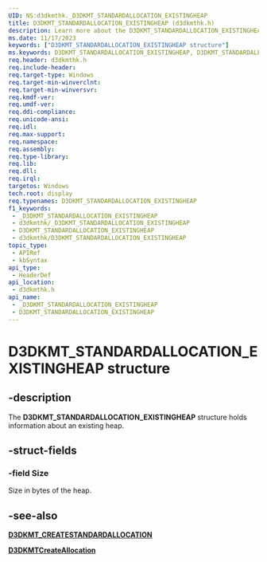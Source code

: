 ```yaml
---
UID: NS:d3dkmthk._D3DKMT_STANDARDALLOCATION_EXISTINGHEAP
title: D3DKMT_STANDARDALLOCATION_EXISTINGHEAP (d3dkmthk.h)
description: Learn more about the D3DKMT_STANDARDALLOCATION_EXISTINGHEAP structure.
ms.date: 11/17/2023
keywords: ["D3DKMT_STANDARDALLOCATION_EXISTINGHEAP structure"]
ms.keywords: D3DKMT_STANDARDALLOCATION_EXISTINGHEAP, D3DKMT_STANDARDALLOCATION_EXISTINGHEAP structure [Display Devices], _D3DKMT_STANDARDALLOCATION_EXISTINGHEAP, d3dkmthk/D3DKMT_STANDARDALLOCATION_EXISTINGHEAP, display.d3dkmt-standardallocation-existingheap
req.header: d3dkmthk.h
req.include-header: 
req.target-type: Windows
req.target-min-winverclnt: 
req.target-min-winversvr: 
req.kmdf-ver: 
req.umdf-ver: 
req.ddi-compliance: 
req.unicode-ansi: 
req.idl: 
req.max-support: 
req.namespace: 
req.assembly: 
req.type-library: 
req.lib: 
req.dll: 
req.irql: 
targetos: Windows
tech.root: display
req.typenames: D3DKMT_STANDARDALLOCATION_EXISTINGHEAP
f1_keywords:
 - _D3DKMT_STANDARDALLOCATION_EXISTINGHEAP
 - d3dkmthk/_D3DKMT_STANDARDALLOCATION_EXISTINGHEAP
 - D3DKMT_STANDARDALLOCATION_EXISTINGHEAP
 - d3dkmthk/D3DKMT_STANDARDALLOCATION_EXISTINGHEAP
topic_type:
 - APIRef
 - kbSyntax
api_type:
 - HeaderDef
api_location:
 - d3dkmthk.h
api_name:
 - _D3DKMT_STANDARDALLOCATION_EXISTINGHEAP
 - D3DKMT_STANDARDALLOCATION_EXISTINGHEAP
---
```


# D3DKMT_STANDARDALLOCATION_EXISTINGHEAP structure

## -description

The **D3DKMT_STANDARDALLOCATION_EXISTINGHEAP** structure holds information about an existing heap.

## -struct-fields

### -field Size

Size in bytes of the heap.

## -see-also

[**D3DKMT_CREATESTANDARDALLOCATION**](ns-d3dkmthk-_d3dkmt_createstandardallocation.md)

[**D3DKMTCreateAllocation**](nf-d3dkmthk-d3dkmtcreateallocation.md)
